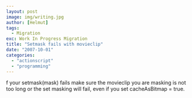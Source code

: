 ```yaml
---
layout: post
image: img/writing.jpg
author: [Helmut]
tags:
  - Migration
exc: Work In Progress Migration
title: "Setmask fails with movieclip"
date: "2007-10-01"
categories: 
  - "actionscript"
  - "programming"
---
```


f your setmask(mask) fails make sure the movieclip you are masking is not too long or the set masking will fail, even if you set cacheAsBitmap = true.
